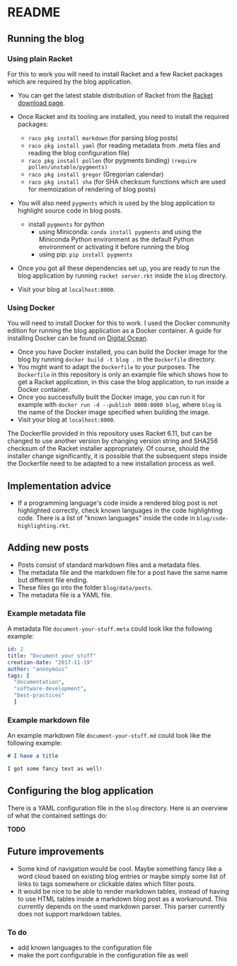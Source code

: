 # README

## Running the blog

### Using plain Racket

For this to work you will need to install Racket and a few Racket packages which are required by the blog application.

* You can get the latest stable distribution of Racket from the [Racket download page](https://download.racket-lang.org/).
* Once Racket and its tooling are installed, you need to install the required packages:
  * `raco pkg install markdown` (for parsing blog posts)
  * `raco pkg install yaml` (for reading metadata from .meta files and reading the blog configuration file)
  * `raco pkg install pollen` (for pygments binding)  `(require pollen/unstable/pygments)`
  * `raco pkg install gregor` (Gregorian calendar)
  * `raco pkg install sha` (for SHA checksum functions which are used for memoization of rendering of blog posts)
* You will also need `pygments` which is used by the blog application to highlight source code in blog posts.
  * install `pygments` for python
    * using Miniconda: `conda install pygments` and using the Miniconda Python environment as the default Python environment or activating it before running the blog
    * using pip: `pip install pygments`

* Once you got all these dependencies set up, you are ready to run the blog application by running `racket server.rkt` inside the `blog` directory.
* Visit your blog at `localhost:8000`.

### Using Docker

You will need to install Docker for this to work. I used the Docker community edition for running the blog application as a Docker container. A guide for installing Docker can be found on [Digital Ocean](https://www.digitalocean.com/community/tutorials/how-to-install-and-use-docker-on-ubuntu-16-04).

* Once you have Docker installed, you can build the Docker image for the blog by running `docker build -t blog .` in the `Dockerfile` directory.
* You might want to adapt the `Dockerfile` to your purposes. The `Dockerfile` in this repository is only an example file which shows how to get a Racket application, in this case the blog application, to run inside a Docker container.
* Once you successfully built the Docker image, you can run it for example with `docker run -d --publish 8000:8000 blog`, where `blog` is the name of the Docker image specified when building the image.
* Visit your blog at `localhost:8000`.

The Dockerfile provided in this repository uses Racket 6.11, but can be changed to use another version by changing version string and SHA256 checksum of the Racket installer appropriately. Of course, should the installer change significantly, it is possible that the subsequent steps inside the Dockerfile need to be adapted to a new installation process as well.

## Implementation advice

* If a programming language's code inside a rendered blog post is not highlighted correctly, check known languages in the code highlighting code. There is a list of "known languages" inside the code in `blog/code-highlighting.rkt`.

## Adding new posts

* Posts consist of standard markdown files and a metadata files.
* The metadata file and the markdown file for a post have the same name but different file ending.
* These files go into the folder `blog/data/posts`.
* The metadata file is a YAML file.

### Example metadata file

A metadata file `document-your-stuff.meta` could look like the following example:

``` yaml
id: 2
title: "Document your stuff"
creation-date: "2017-11-19"
author: "anonymous"
tags: [
  "documentation",
  "software-development",
  "best-practices"
  ]
```

### Example markdown file

An example markdown file `document-your-stuff.md` could look like the following example:

``` markdown
# I have a title

I got some fancy text as well!
```

## Configuring the blog application

There is a YAML configuration file in the `blog` directory. Here is an overview of what the contained settings do:

**TODO**

## Future improvements

* Some kind of navigation would be cool. Maybe something fancy like a word cloud based on existing blog entries or maybe simply some list of links to tags somewhere or clickable dates which filter posts.
* It would be nice to be able to render markdown tables, instead of having to use HTML tables inside a markdown blog post as a workaround. This currently depends on the used markdown parser. This parser currently does not support markdown tables.

### To do

* add known languages to the configuration file
* make the port configurable in the configuration file as well
